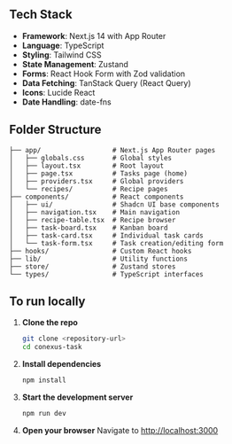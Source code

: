 ## Tech Stack

-   **Framework**: Next.js 14 with App Router
-   **Language**: TypeScript
-   **Styling**: Tailwind CSS
-   **State Management**: Zustand
-   **Forms**: React Hook Form with Zod validation
-   **Data Fetching**: TanStack Query (React Query)
-   **Icons**: Lucide React
-   **Date Handling**: date-fns

## Folder Structure

```
├── app/                  # Next.js App Router pages
│   ├── globals.css       # Global styles
│   ├── layout.tsx        # Root layout
│   ├── page.tsx          # Tasks page (home)
│   ├── providers.tsx     # Global providers
│   └── recipes/          # Recipe pages
├── components/           # React components
│   ├── ui/               # Shadcn UI base components
│   ├── navigation.tsx    # Main navigation
│   ├── recipe-table.tsx  # Recipe browser
│   ├── task-board.tsx    # Kanban board
│   ├── task-card.tsx     # Individual task cards
│   └── task-form.tsx     # Task creation/editing form
├── hooks/                # Custom React hooks
├── lib/                  # Utility functions
├── store/                # Zustand stores
└── types/                # TypeScript interfaces
```

## To run locally

1. **Clone the repo**

    ```bash
    git clone <repository-url>
    cd conexus-task
    ```

2. **Install dependencies**

    ```bash
    npm install
    ```

3. **Start the development server**

    ```bash
    npm run dev
    ```

4. **Open your browser**
   Navigate to [http://localhost:3000](http://localhost:3000)

